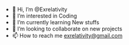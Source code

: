 - 👋 Hi, I’m @Exrelativity
- 👀 I’m interested in Coding
- 🌱 I’m currently learning New stuffs
- 💞️ I’m looking to collaborate on new projects
- 📫 How to reach me exrelativity@gmail.com

<!---
Exrelativity/Exrelativity is a ✨ special ✨ repository because its `README.md` (this file) appears on your GitHub profile.
You can click the Preview link to take a look at your changes.
--->
